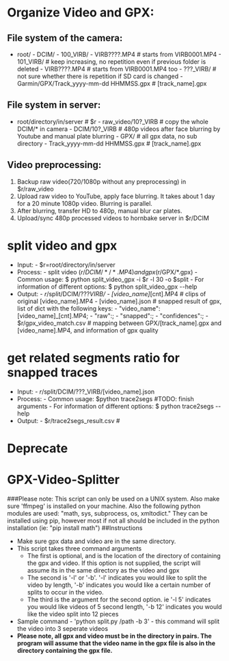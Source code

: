 # Organize Video and GPX:
## File system of the camera:
- root/
        - DCIM/
                - 100_VIRB/ 
                        - VIRB????.MP4  # starts from VIRB0001.MP4
                - 101_VIRB/  # keep increasing, no repetition even if previous folder is deleted
                        - VIRB????.MP4  # starts from VIRB0001.MP4 too
                - ???_VIRB/  # not sure whether there is repetition if SD card is changed
        - Garmin/GPX/Track_yyyy-mm-dd HHMMSS.gpx  # [track_name].gpx
                
## File system in server:
- root/directory/in/server  # $r
        - raw_video/10?_VIRB  # copy the whole DCIM/* in camera
        - DCIM/10?_VIRB  # 480p videos after face blurring by Youtube and manual plate blurring
        - GPX/  # all gpx data, no sub directory
                - Track_yyyy-mm-dd HHMMSS.gpx  # [track_name].gpx

## Video preprocessing:
1. Backup raw video(720/1080p without any preprocessing) in $r/raw_video
2. Upload raw video to YouTube, apply face blurring. It takes about 1 day for a 20 minute 1080p video. Blurring is parallel.
3. After blurring, transfer HD to 480p, manual blur car plates.
4. Upload/sync 480p processed videos to hornbake server in $r/DCIM


# split video and gpx
- Input: 
        - $r=root/directory/in/server
- Process:
        - split video ($r/DCIM/*/*.MP4) and gpx ($r/GPX/*.gpx)
        - Common usage: $ python split_video_gpx -i $r -l 30 -o $split
        - For information of different options: $ python split_video_gpx --help
- Output:
        - $r/$split/DCIM/???_VIRB/
                - [video_name]_[cnt].MP4  # clips of original [video_name].MP4
                - [video_name].json  # snapped result of gpx, list of dict with the following keys:
                        - "video_name": [video_name]_[cnt].MP4;
                        - "raw":;
                        - "snapped":;
                        - "confidences":;
        - $r/gpx_video_match.csv  # mapping between GPX/[track_name].gpx and [video_name].MP4, and information of gpx quality

# get related segments ratio for snapped traces
- Input: 
        - $r/$split/DCIM/???_VIRB/[video_name].json
- Process:
        - Common usage: $python trace2segs  #TODO: finish arguments
        - For information of different options: $ python trace2segs --help
- Output:
        - $r/trace2segs_result.csv  #





# ########################
# Deprecate
# ########################
# GPX-Video-Splitter
###Please note: This script can only be used on a UNIX system. Also make sure 'ffmpeg' is installed on your machine. Also the following python modules are used: "math, sys, subprocess, os, xmltodict."  They can be installed using pip, however most if not all should be included in the python installation (ie: "pip install math") 
##Instructions
* Make sure gpx data and video are in the same directory.
* This script takes three command arguments 
  * The first is optional, and is the location of the directory of containing the gpx and video. If this option is not supplied, the script will assume its in the same directory as the video and gpx 
  * The second is '-l' or '-b'. '-l' indicates you would like to split the video by length, '-b' indicates you would like a certain number of splits to occur in the video. 
  * The third is the argument for the second option. ie '-l 5' indicates you would like videos of 5 second length, '-b 12' indicates you would like the video split into 12 pieces 
* Sample command - 'python split.py /path -b 3' - this command will split the video into 3 seperate videos 
* **Please note, all gpx and video must be in the directory in pairs. The program will assume that the video name in the gpx file is also in the directory containing the gpx file.** 
